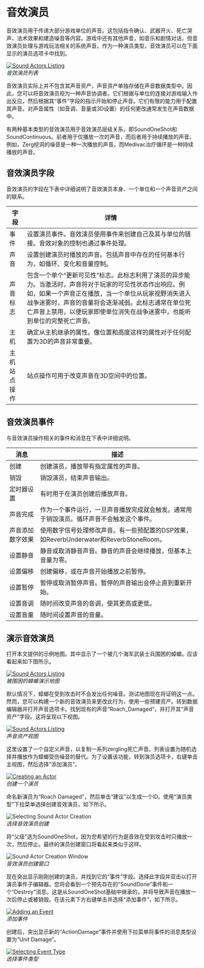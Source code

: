 # 音效演员

音效演员用于传递大部分游戏单位的声音。这包括指令确认、武器开火、死亡哭声、法术效果和建造噪音等内容。游戏中还有其他声音，如音乐和剧情对话，但音效演员处理与游戏玩法相关的系统声音。作为一种演员类型，音效演员可以在下面显示的演员选项卡中找到。

[![Sound Actors Listing](./resources/063_Sound_Actors1.png)](./resources/063_Sound_Actors1.png)  
*音效演员列表*

音效演员实际上并不包含其声音资产，声音资产单独存储在声音数据类型中。因此，您可以将音效演员视为一种声音协调者。它们根据与单位的连接对游戏输入作出反应，然后根据其“事件”字段的指示开始和停止声音。它们有限的能力用于配置其声音。对声音属性（如音调、音量或3D设置）的任何更改通常发生在声音数据中。

有两种基本类型的音效演员用于音效演员层级关系，即SoundOneShot和SoundContinuous。前者用于仅播放一次的声音，而后者用于持续播放的声音。例如，Zerg挖洞的噪音是一种一次播放的声音，而Medivac治疗循环是一种持续播放的声音。

## 音效演员字段

音效演员的字段在下表中详细说明了音效演员本身、一个单位和一个声音资产之间的联系。

| 字段                | 详情                                                                                                                                                                                                                                                                                                                                                                                      |
| -------------------- | ---------------------------------------------------------------------------------------------------------------------------------------------------------------------------------------------------------------------------------------------------------------------------------------------------------------------------------------------------------------------------------------- |
| 事件               | 设置演员事件。音效演员使用事件来创建自己及其与单位的链接。音效对象的控制也通过事件处理。                                                                                                                                                                                                                                                                                                    |
| 声音                | 设置创建演员时播放的声音。包括声音中存在的任何基本行为，如循环、变化和音量控制。                                                                                                                                                                                                                                                                                                           |
| 声音标志          | 包含一个单个“更新可见性”标志。此标志利用了演员的异步能力。当激活时，声音将对于玩家的可见性状态作出响应。例如，如果一个声音正在播放，当一个单位从玩家视野消失进入战争迷雾时，声音的音量将会逐渐减弱。此标志通常在单位死亡声音上禁用，以便玩家即使单位消失在战争迷雾中，也能听到单位的完整死亡声音。 |
| 主机                 | 确定从主机继承的属性。像位置和高度这样的属性对于任何配置为3D的声音非常重要。                                                                                                                                                                                                                                                                                                                    |
| 主机站点操作 | 站点操作可用于改变声音在3D空间中的位置。                                                                                                                                                                                                                                                                                              |

## 音效演员事件

与音效演员操作相关的事件和消息在下表中详细说明。

| 消息                   | 描述                                                                                                                                               |
| ------------------------- | -------------------------------------------------------------------------------------------------------------------------------------------------------- |
| 创建                    | 创建演员，播放带有指定属性的声音。                                                                                      |
| 销毁                   | 销毁演员，结束声音输出。                                                                                                                 |
| 定时器设置                 | 有时用于在演员创建后播放声音。                                                                                               |
| 声音完成                | 作为一个事件运行，一旦声音播放完成就会触发。通常用于销毁演员。循环声音不会触发这个事件。 |
| 声音添加数字效果 | 使用数字信号处理修改声音。有一些预配置的DSP效果，如ReverbUnderwater和ReverbStoneRoom。           |
| 设置静音           | 静音或取消静音声音。静音的声音会继续播放，但基本上音量为零。                                                               |
| 设置偏移          | 创建偏移，或在声音开始播放之前暂停。                                                                                             |
| 设置暂停          | 暂停或取消暂停声音。暂停的声音输出会停止直到重新开始。                                                                             |
| 设置音调           | 随时间改变声音的音调，使其更高或更低。                                                                                        |
| 设置音量          | 随时间设置声音的音量。                                                                                                                    |

## 演示音效演员

打开本文提供的示例地图。其中显示了一个被几个海军武装士兵围困的蟑螂。应该看起来如下图所示。

[![Sound Actors Listing](./resources/063_Sound_Actors2.png)](./resources/063_Sound_Actors2.png)  
*被围困的蟑螂演示地图*

默认情况下，蟑螂在受到攻击时不会发出任何噪音。测试地图现在将证明这一点。然而，您可以构建一个新的音效演员来更改此行为，使用一些预建资产。转到数据编辑器并打开声音选项卡。找到现有的声音“Roach\_Damaged”，并打开其“声音资产”字段。这将呈现以下视图。

[![Sound Actors Listing](./resources/063_Sound_Actors3.png)](./resources/063_Sound_Actors3.png)  
*声音资产视图*

这里设置了一个自定义声音，以复制一系列zergling死亡声音。列表设置为随机选择并播放作为蟑螂受伤噪音的替代。为了设置该功能，转到演员选项卡，右键单击主视图，然后选择“添加演员”。

[![Creating an Actor](./resources/063_Sound_Actors4.png)](./resources/063_Sound_Actors4.png)  
*创建一个演员*

命名新演员为“Roach Damaged”，然后单击“建议”以生成一个ID。使用“演员类型”下拉菜单选择创建音效演员，如下所示。

![Selecting Sound Actor Creation](./resources/063_Sound_Actors5.png)  
*选择音效演员创建*

将“父级”选为SoundOneShot，因为您希望的行为是音效在受到攻击时只播放一次，然后停止。最终的演员创建窗口将看起来类似于这样。

![Sound Actor Creation Window](./resources/063_Sound_Actors6.png)  
*音效演员创建窗口*

现在突出显示刚刚创建的演员，并找到它的“事件”字段。选择此字段并双击以打开演员事件子编辑器。您将会看到一个预先存在的“SoundDone”事件和一个“Destroy”消息。这是从SoundOneShot基础中继承的，并将导致声音在播放一次后停止或被销毁。在该元素下方右键单击并选择“添加事件”，如下所示。

[![Adding an Event](./resources/063_Sound_Actors7.png)](./resources/063_Sound_Actors7.png)  
*添加事件*

创建后，突出显示新的“ActionDamage”事件并使用下拉菜单将事件的消息类型设置为“Unit Damage”。

[![Selecting Event Type](./resources/063_Sound_Actors8.png)](./resources/063_Sound_Actors8.png)  
*选择事件类型*